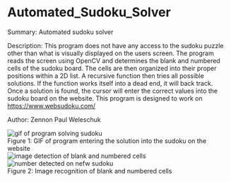 # Automated_Sudoku_Solver
Summary: Automated sudoku solver

Description: This program does not have any access to the sudoku puzzle other than
what is visually displayed on the users screen. The program reads the screen using
OpenCV and determines the blank and numbered cells of the sudoku board. The cells
are then organized into their proper positions within a 2D list.  A recursive
function then tries all possible solutions. If the function works itself into a
dead end, it will back track. Once a solution is found, the cursor will enter the
correct values into the sudoku board on the website. This program is designed to
work on https://www.websudoku.com/

Author: Zennon Paul Weleschuk

![gif of program solving sudoku](https://github.com/ZennonWeleschuk/Automated_Sudoku_Solver/blob/main/demos/sodukoGif.gif "Figure 1: GIF of program entering the solution into the sudoku on the website")<br/>Figure 1: GIF of program entering the solution into the sudoku on the website<br/>
![image detection of blank and numbered cells](https://github.com/ZennonWeleschuk/Automated_Sudoku_Solver/blob/main/demos/visionOutput.PNG)![number detected on nefw sudoku](https://github.com/ZennonWeleschuk/Automated_Sudoku_Solver/blob/main/demos/numbersFound.PNG)<br/>Figure 2: Image recognition of blank and numbered cells
